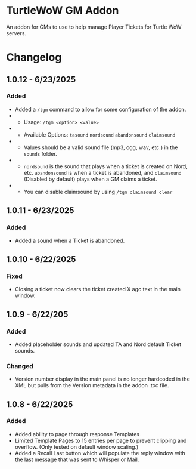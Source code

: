 # TurtleWoW GM Addon

An addon for GMs to use to help manage Player Tickets for Turtle WoW servers.

# Changelog

## 1.0.12 - 6/23/2025

### Added

- Added a `/tgm` command to allow for some configuration of the addon.
- - Usage: `/tgm <option> <value>`
- - Available Options: `tasound` `nordsound` `abandonsound` `claimsound`
- - Values should be a valid sound file (mp3, ogg, wav, etc.) in the `sounds` folder. 
- - `nordsound` is the sound that plays when a ticket is created on Nord, etc. `abandonsound` is when a ticket is abandoned, and `claimsound` (Disabled by default) plays when a GM claims a ticket.
- - You can disable claimsound by using `/tgm claimsound clear`

## 1.0.11 - 6/23/2025

### Added

- Added a sound when a Ticket is abandoned.

## 1.0.10 - 6/22/2025

### Fixed

- Closing a ticket now clears the ticket created X ago text in the main window.

## 1.0.9 - 6/22/205

### Added

- Added placeholder sounds and updated TA and Nord default Ticket sounds.

### Changed

- Version number display in the main panel is no longer hardcoded in the XML but pulls from the Version metadata in the addon .toc file.


## 1.0.8 - 6/22/2025

### Added
- Added ability to page through response Templates
- Limited Template Pages to 15 entries per page to prevent clipping and overflow. (Only tested on default window scaling.)
- Added a Recall Last button which will populate the reply window with the last message that was sent to Whisper or Mail.